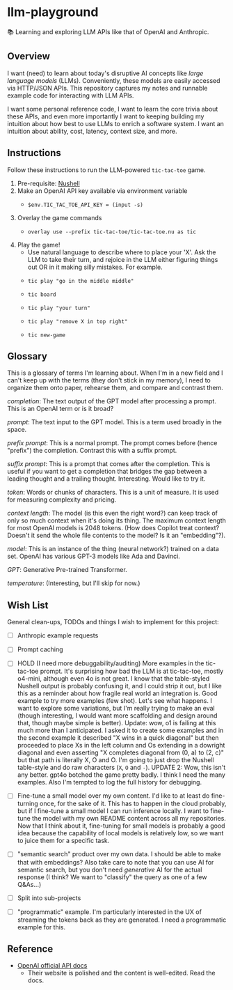# llm-playground

📚 Learning and exploring LLM APIs like that of OpenAI and Anthropic.


## Overview

I want (need) to learn about today's disruptive AI concepts like *large language models* (LLMs). Conveniently, these
models are easily accessed via HTTP/JSON APIs. This repository captures my notes and runnable example code for
interacting with LLM APIs.

I want some personal reference code, I want to learn the core trivia about these APIs, and even more importantly I want
to keeping building my intuition about how best to use LLMs to enrich a software system. I want an intuition about
ability, cost, latency, context size, and more.


## Instructions

Follow these instructions to run the LLM-powered `tic-tac-toe` game.

1. Pre-requisite: [Nushell](https://github.com/nushell/nushell)
2. Make an OpenAI API key available via environment variable
    * ```nushell
      $env.TIC_TAC_TOE_API_KEY = (input -s)
      ```
3. Overlay the game commands
    * ```nushell
      overlay use --prefix tic-tac-toe/tic-tac-toe.nu as tic
      ```
4. Play the game!
    * Use natural language to describe where to place your 'X'. Ask the LLM to take their turn, and rejoice in the LLM
      either figuring things out OR in it making silly mistakes. For example.
    * ```nushell
      tic play "go in the middle middle"
      ```
    * ```nushell
      tic board
      ```
    * ```nushell
      tic play "your turn"
      ```
    * ```nushell
      tic play "remove X in top right"
      ```
    * ```nushell
      tic new-game
      ```


## Glossary

This is a glossary of terms I'm learning about. When I'm in a new field and I can't keep up with the terms (they don't
stick in my memory), I need to organize them onto paper, rehearse them, and compare and contrast them.

*completion*: The text output of the GPT model after processing a prompt. This is an OpenAI term or is it broad?

*prompt*: The text input to the GPT model. This is a term used broadly in the space. 

*prefix prompt*: This is a normal prompt. The prompt comes before (hence "prefix") the completion. Contrast this with
a suffix prompt.

*suffix prompt*: This is a prompt that comes after the completion. This is useful if you want to get a completion that
bridges the gap between a leading thought and a trailing thought. Interesting. Would like to try it.

*token*: Words or chunks of characters. This is a unit of measure. It is used for measuring complexity and pricing.

*context length*: The model (is this even the right word?) can keep track of only so much context when it's doing its thing.
The maximum context length for most OpenAI models is 2048 tokens. (How does Copilot treat context? Doesn't it send the
whole file contents to the model? Is it an "embedding"?).

*model*: This is an instance of the thing (neural network?) trained on a data set. OpenAI has various GPT-3 models like Ada
and Davinci.

*GPT*: Generative Pre-trained Transformer.

*temperature*: (Interesting, but I'll skip for now.)


## Wish List

General clean-ups, TODOs and things I wish to implement for this project:

* [ ] Anthropic example requests
* [ ] Prompt caching
* [ ] HOLD (I need more debuggability/auditing) More examples in the tic-tac-toe prompt. It's surprising how bad the LLM is at tic-tac-toe, mostly o4-mini,
  although even 4o is not great. I know that the table-styled Nushell output is probably confusing it, and I could
  strip it out, but I like this as a reminder about how fragile real world an integration is. Good example to try more
  examples (few shot). Let's see what happens. I want to explore some variations, but I'm really trying to make an
  eval (though interesting, I would want more scaffolding and design around that, though maybe simple is better). Update:
  wow, o1 is failing at this much more than I anticipated. I asked it to create some examples and in the second example
  it described "X wins in a quick diagonal" but then proceeded to place Xs in the left column and Os extending in a dowright
  diagonal and even asserting "X completes diagonal from (0, a) to (2, c)" but that path is literally X, O and O. I'm
  going to just drop the Nushell table-style and do raw characters (`X`, `O` and `-`). UPDATE 2: Wow, this isn't any better.
  gpt4o botched the game pretty badly. I think I need the many examples. Also I'm tempted to log the full history for
  debugging.
* [ ] Fine-tune a small model over my own content. I'd like to at least do fine-turning once, for the sake of it. This has to happen in the cloud probably, but if I fine-tune a small model I can run inference locally. I want to fine-tune the model with my own README content across all my repositories. Now that I think about it, fine-tuning for small models is probably a good idea because the capability of local models is relatively low, so we want to juice them for a specific task. 
* [ ] "semantic search" product over my own data. I should be able to make that with embeddings? Also take care to note that you can use AI for semantic search, but you don't need *generative* AI for the actual response (I think? We want to "classify" the query as one of a few Q&As...)
* [ ] Split into sub-projects
* [ ] "programmatic" example. I'm particularly interested in the UX of streaming the tokens back as they are generated. I need a programmatic example for this.


## Reference

* [OpenAI official API docs](https://beta.openai.com/docs/introduction)
  * Their website is polished and the content is well-edited. Read the docs.
